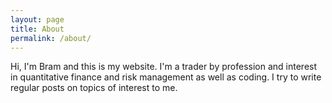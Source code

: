 ```yaml
---
layout: page
title: About
permalink: /about/
---
```


Hi, I'm Bram and this is my website. I'm a trader by profession and interest in quantitative finance and risk management as well as coding. I try to write regular posts on topics of interest to me.

